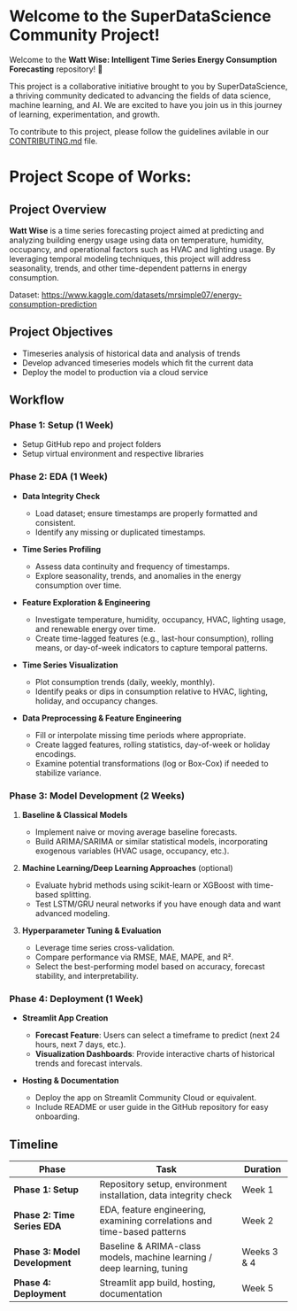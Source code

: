 # Welcome to the SuperDataScience Community Project!
Welcome to the **Watt Wise: Intelligent Time Series Energy Consumption Forecasting** repository! 🎉

This project is a collaborative initiative brought to you by SuperDataScience, a thriving community dedicated to advancing the fields of data science, machine learning, and AI. We are excited to have you join us in this journey of learning, experimentation, and growth.

To contribute to this project, please follow the guidelines avilable in our [CONTRIBUTING.md](CONTRIBUTING.md) file.

# Project Scope of Works:

## Project Overview
**Watt Wise** is a time series forecasting project aimed at predicting and analyzing building energy usage using data on temperature, humidity, occupancy, and operational factors such as HVAC and lighting usage. By leveraging temporal modeling techniques, this project will address seasonality, trends, and other time-dependent patterns in energy consumption.

Dataset: https://www.kaggle.com/datasets/mrsimple07/energy-consumption-prediction

## Project Objectives
- Timeseries analysis of historical data and analysis of trends
- Develop advanced timeseries models which fit the current data
- Deploy the model to production via a cloud service

## Workflow

### **Phase 1: Setup (1 Week)**
- Setup GitHub repo and project folders
- Setup virtual environment and respective libraries

### **Phase 2: EDA (1 Week)**
- **Data Integrity Check**
    - Load dataset; ensure timestamps are properly formatted and consistent.
    - Identify any missing or duplicated timestamps.

- **Time Series Profiling**
    - Assess data continuity and frequency of timestamps.
    - Explore seasonality, trends, and anomalies in the energy consumption over time.

- **Feature Exploration & Engineering**
    - Investigate temperature, humidity, occupancy, HVAC, lighting usage, and renewable energy over time.
    - Create time-lagged features (e.g., last-hour consumption), rolling means, or day-of-week indicators to capture temporal patterns.

- **Time Series Visualization**
    - Plot consumption trends (daily, weekly, monthly).
    - Identify peaks or dips in consumption relative to HVAC, lighting, holiday, and occupancy changes.

- **Data Preprocessing & Feature Engineering**
    - Fill or interpolate missing time periods where appropriate.
    - Create lagged features, rolling statistics, day-of-week or holiday encodings.
    - Examine potential transformations (log or Box-Cox) if needed to stabilize variance.

### **Phase 3: Model Development (2 Weeks)**
1. **Baseline & Classical Models**
    - Implement naive or moving average baseline forecasts.
    - Build ARIMA/SARIMA or similar statistical models, incorporating exogenous variables (HVAC usage, occupancy, etc.).

2. **Machine Learning/Deep Learning Approaches** (optional)
    - Evaluate hybrid methods using scikit-learn or XGBoost with time-based splitting.
    - Test LSTM/GRU neural networks if you have enough data and want advanced modeling.

3. **Hyperparameter Tuning & Evaluation**
    - Leverage time series cross-validation.
    - Compare performance via RMSE, MAE, MAPE, and R².
    - Select the best-performing model based on accuracy, forecast stability, and interpretability.

### **Phase 4: Deployment (1 Week)**
- **Streamlit App Creation**
    - **Forecast Feature**: Users can select a timeframe to predict (next 24 hours, next 7 days, etc.).
    - **Visualization Dashboards**: Provide interactive charts of historical trends and forecast intervals.

- **Hosting & Documentation**
    - Deploy the app on Streamlit Community Cloud or equivalent.
    - Include README or user guide in the GitHub repository for easy onboarding.

## Timeline

| Phase                          | Task                                                                     | Duration    |
| ------------------------------ | ------------------------------------------------------------------------ | ----------- |
| **Phase 1: Setup**             | Repository setup, environment installation, data integrity check         | Week 1      |
| **Phase 2: Time Series EDA**   | EDA, feature engineering, examining correlations and time-based patterns | Week 2      |
| **Phase 3: Model Development** | Baseline & ARIMA-class models, machine learning / deep learning, tuning  | Weeks 3 & 4 |
| **Phase 4: Deployment**        | Streamlit app build, hosting, documentation                              | Week 5      |
